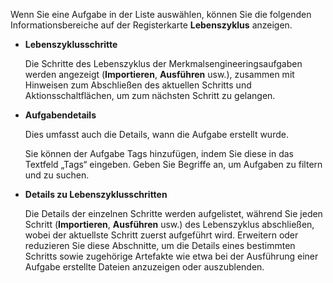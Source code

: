 Wenn Sie eine Aufgabe in der Liste auswählen, können Sie die folgenden Informationsbereiche auf der Registerkarte **Lebenszyklus** anzeigen.

-   **Lebenszyklusschritte**

    Die Schritte des Lebenszyklus der Merkmalsengineeringsaufgaben werden angezeigt (**Importieren**, **Ausführen** usw.), zusammen mit Hinweisen zum Abschließen des aktuellen Schritts und Aktionsschaltflächen, um zum nächsten Schritt zu gelangen.


-   **Aufgabendetails**

    Dies umfasst auch die Details, wann die Aufgabe erstellt wurde.

    Sie können der Aufgabe Tags hinzufügen, indem Sie diese in das Textfeld „Tags“ eingeben. Geben Sie Begriffe an, um Aufgaben zu filtern und zu suchen.


-   **Details zu Lebenszyklusschritten**

    Die Details der einzelnen Schritte werden aufgelistet, während Sie jeden Schritt (**Importieren**, **Ausführen** usw.) des Lebenszyklus abschließen, wobei der aktuellste Schritt zuerst aufgeführt wird. Erweitern oder reduzieren Sie diese Abschnitte, um die Details eines bestimmten Schritts sowie zugehörige Artefakte wie etwa bei der Ausführung einer Aufgabe erstellte Dateien anzuzeigen oder auszublenden.


